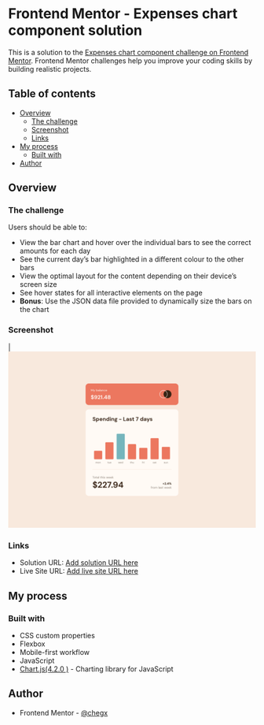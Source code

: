 # Frontend Mentor - Expenses chart component solution

This is a solution to the [Expenses chart component challenge on Frontend Mentor](https://www.frontendmentor.io/challenges/expenses-chart-component-e7yJBUdjwt). Frontend Mentor challenges help you improve your coding skills by building realistic projects. 

## Table of contents

- [Overview](#overview)
  - [The challenge](#the-challenge)
  - [Screenshot](#screenshot)
  - [Links](#links)
- [My process](#my-process)
  - [Built with](#built-with)
- [Author](#author)


## Overview

### The challenge

Users should be able to:

- View the bar chart and hover over the individual bars to see the correct amounts for each day
- See the current day’s bar highlighted in a different colour to the other bars
- View the optimal layout for the content depending on their device’s screen size
- See hover states for all interactive elements on the page
- **Bonus**: Use the JSON data file provided to dynamically size the bars on the chart

### Screenshot

|![](./screenshots/desktop.png)

### Links

- Solution URL: [Add solution URL here](https://github.com/chegx/expenses-chart)
- Live Site URL: [Add live site URL here](https://chegx.github.io/expenses-chart/)

## My process

### Built with

- CSS custom properties
- Flexbox
- Mobile-first workflow
- JavaScript 
- [Chart.js(4.2.0 )](https://chartjs.org/) - Charting library for JavaScript 

## Author

- Frontend Mentor - [@chegx](https://www.frontendmentor.io/profile/chegx)